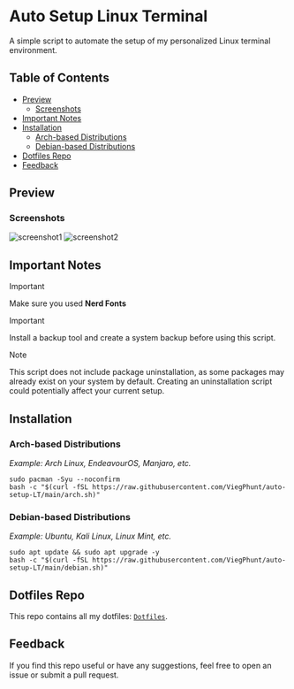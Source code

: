 # Auto Setup Linux Terminal
A simple script to automate the setup of my personalized Linux terminal environment.

## Table of Contents
- [Preview](#preview)
	- [Screenshots](#screenshots)
- [Important Notes](#important-notes)
- [Installation](#installation)
	- [Arch-based Distributions](#arch-based-distributions)
	- [Debian-based Distributions](#debian-based-distributions)
- [Dotfiles Repo](#dotfiles-repo)
- [Feedback](#feedback)

## Preview
### Screenshots
![screenshot1](https://github.com/user-attachments/assets/feaef7fc-3464-41c7-a9b5-fd2883c4290e)
![screenshot2](https://github.com/user-attachments/assets/20f92535-983f-4f3d-9772-5f79ced80a54)

## Important Notes
> [!IMPORTANT]
> Make sure you used **Nerd Fonts**

> [!IMPORTANT]
> Install a backup tool and create a system backup before using this script.

> [!NOTE]
> This script does not include package uninstallation, as some packages may already exist on your system by default. Creating an uninstallation script could potentially affect your current setup.

## Installation
### Arch-based Distributions
*Example: Arch Linux, EndeavourOS, Manjaro, etc.*
```
sudo pacman -Syu --noconfirm
bash -c "$(curl -fSL https://raw.githubusercontent.com/ViegPhunt/auto-setup-LT/main/arch.sh)"
```

### Debian-based Distributions
*Example: Ubuntu, Kali Linux, Linux Mint, etc.*
```
sudo apt update && sudo apt upgrade -y
bash -c "$(curl -fSL https://raw.githubusercontent.com/ViegPhunt/auto-setup-LT/main/debian.sh)"
```

## Dotfiles Repo
This repo contains all my dotfiles: [`Dotfiles`](https://github.com/ViegPhunt/Dotfiles).

## Feedback
If you find this repo useful or have any suggestions, feel free to open an issue or submit a pull request.